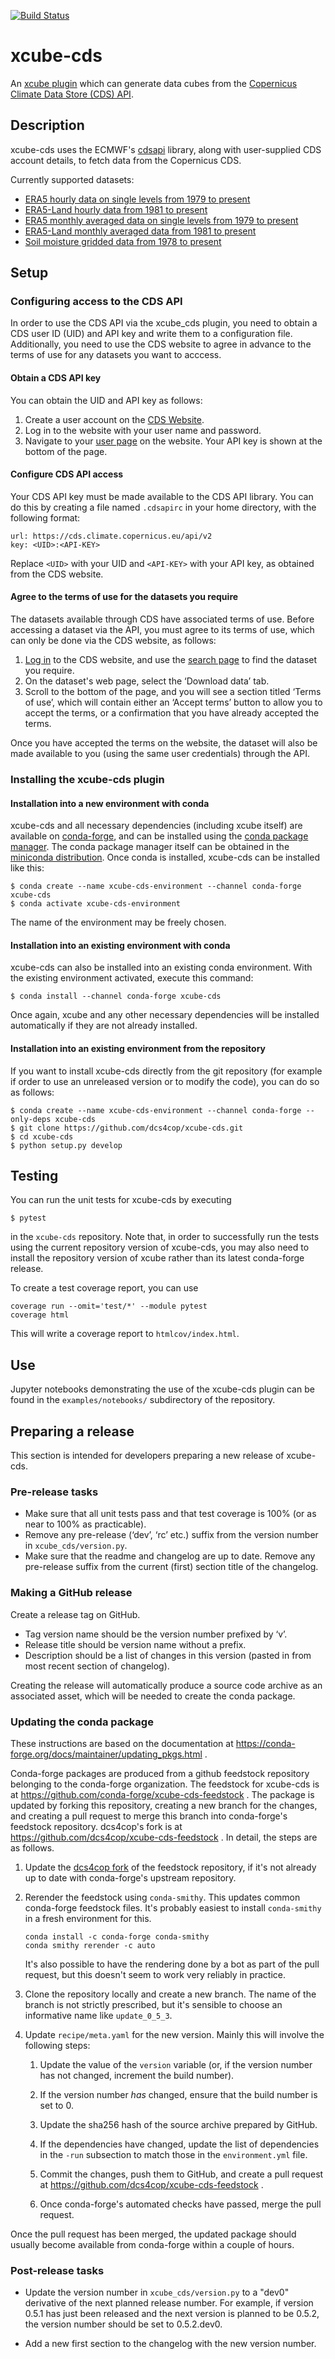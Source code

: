 [![Build Status](https://travis-ci.com/dcs4cop/xcube-cds.svg?branch=master)](https://travis-ci.com/dcs4cop/xcube-cds)

# xcube-cds

An [xcube plugin](https://xcube.readthedocs.io/en/latest/plugins.html)
which can generate data cubes from the
[Copernicus Climate Data Store (CDS) API](https://cds.climate.copernicus.eu/api-how-to).

## Description

xcube-cds uses the ECMWF's [cdsapi](https://github.com/ecmwf/cdsapi) library,
along with user-supplied CDS account details, to fetch data from the Copernicus
CDS.

Currently supported datasets:

 - [ERA5 hourly data on single levels from 1979 to present](https://cds.climate.copernicus.eu/cdsapp#!/dataset/reanalysis-era5-single-levels)
 - [ERA5-Land hourly data from 1981 to present](https://cds.climate.copernicus.eu/cdsapp#!/dataset/reanalysis-era5-land)
 - [ERA5 monthly averaged data on single levels from 1979 to present](https://cds.climate.copernicus.eu/cdsapp#!/dataset/reanalysis-era5-single-levels-monthly-means?tab=overview)
 - [ERA5-Land monthly averaged data from 1981 to present](https://cds.climate.copernicus.eu/cdsapp#!/dataset/reanalysis-era5-land-monthly-means)
 - [Soil moisture gridded data from 1978 to present](https://cds.climate.copernicus.eu/cdsapp#!/dataset/satellite-soil-moisture)

## Setup

### Configuring access to the CDS API

In order to use the CDS API via the xcube_cds plugin, you need to obtain a 
CDS user ID (UID) and API key and write them to a configuration file.
Additionally, you need to use the CDS website to agree in advance to the terms
of use for any datasets you want to acccess.

#### Obtain a CDS API key


You can obtain the UID and API key as follows:

1. Create a user account on the
   [CDS Website](https://cds.climate.copernicus.eu/user/register).
2. Log in to the website with your user name and password.
3. Navigate to your [user page](https://cds.climate.copernicus.eu/user/)
   on the website. Your API key is shown at the bottom of the page.

#### Configure CDS API access

Your CDS API key must be made available to the CDS API library. You can do
this by creating a file named `.cdsapirc` in your home directory, with the
following format:

```
url: https://cds.climate.copernicus.eu/api/v2
key: <UID>:<API-KEY>
```

Replace `<UID>` with your UID and `<API-KEY>` with your API key, as obtained
from the CDS website.

#### Agree to the terms of use for the datasets you require

The datasets available through CDS have associated terms of use. Before
accessing a dataset via the API, you must agree to its terms of use, which
can only be done via the CDS website, as follows:

1. [Log in](https://cds.climate.copernicus.eu/user/login) to the CDS website,
   and use the
   [search page](https://cds.climate.copernicus.eu/cdsapp#!/search?type=dataset)
   to find the dataset you require.
2. On the dataset's web page, select the ‘Download data’ tab.
3. Scroll to the bottom of the page, and you will see a section titled
   ‘Terms of use’, which will contain either an ‘Accept terms’ button to
   allow you to accept the terms, or a confirmation that you have already
   accepted the terms.

Once you have accepted the terms on the website, the dataset will also be
made available to you (using the same user credentials) through the API.

### Installing the xcube-cds plugin

#### Installation into a new environment with conda

xcube-cds and all necessary dependencies (including xcube itself) are available
on [conda-forge](https://conda-forge.org/), and can be installed using the
[conda package manager](https://docs.conda.io/projects/conda/en/latest/).
The conda package manager itself can be obtained in the [miniconda
distribution](https://docs.conda.io/en/latest/miniconda.html). Once conda
is installed, xcube-cds can be installed like this:

```
$ conda create --name xcube-cds-environment --channel conda-forge xcube-cds
$ conda activate xcube-cds-environment
```

The name of the environment may be freely chosen.

#### Installation into an existing environment with conda

xcube-cds can also be installed into an existing conda environment.
With the existing environment activated, execute this command:

```
$ conda install --channel conda-forge xcube-cds
```

Once again, xcube and any other necessary dependencies will be installed
automatically if they are not already installed.

#### Installation into an existing environment from the repository

If you want to install xcube-cds directly from the git repository (for example
if order to use an unreleased version or to modify the code), you can
do so as follows:

```
$ conda create --name xcube-cds-environment --channel conda-forge --only-deps xcube-cds
$ git clone https://github.com/dcs4cop/xcube-cds.git
$ cd xcube-cds
$ python setup.py develop
```

## Testing

You can run the unit tests for xcube-cds by executing

```
$ pytest
```

in the `xcube-cds` repository. Note that, in order to successfully run the
tests using the current repository version of xcube-cds, you may also need to
install the repository version of xcube rather than its latest conda-forge
release.

To create a test coverage report, you can use

```
coverage run --omit='test/*' --module pytest
coverage html
```

This will write a coverage report to `htmlcov/index.html`.

## Use

Jupyter notebooks demonstrating the use of the xcube-cds plugin can be found
in the `examples/notebooks/` subdirectory of the repository.

## Preparing a release

This section is intended for developers preparing a new release of xcube-cds.

### Pre-release tasks

 - Make sure that all unit tests pass and that test coverage is 100% (or
   as near to 100% as practicable).
 - Remove any pre-release (‘dev’, ‘rc’ etc.) suffix from the version number in
   `xcube_cds/version.py`.
 - Make sure that the readme and changelog are up to date. Remove any
   pre-release suffix from the current (first) section title of the changelog.

### Making a GitHub release

Create a release tag on GitHub.

 - Tag version name should be the version number prefixed by ‘v’.
 - Release title should be version name without a prefix.
 - Description should be a list of changes in this version (pasted in
   from most recent section of changelog).
   
Creating the release will automatically produce a source code archive as an
associated asset, which will be needed to create the conda package.

### Updating the conda package

These instructions are based on the documentation at
https://conda-forge.org/docs/maintainer/updating_pkgs.html .

Conda-forge packages are produced from a github feedstock repository belonging
to the conda-forge organization. The feedstock for xcube-cds is at
https://github.com/conda-forge/xcube-cds-feedstock . The package is updated
by forking this repository, creating a new branch for the changes, and
creating a pull request to merge this branch into conda-forge's feedstock
repository. dcs4cop's fork is at https://github.com/dcs4cop/xcube-cds-feedstock
. In detail, the steps are as follows.

1. Update the [dcs4cop fork](https://github.com/dcs4cop/xcube-cds-feedstock)
   of the feedstock repository, if it's not already up to date with
   conda-forge's upstream repository.

2. Rerender the feedstock using `conda-smithy`. This updates common conda-forge
   feedstock files. It's probably easiest to install `conda-smithy` in a fresh
   environment for this.
   
   ```
   conda install -c conda-forge conda-smithy
   conda smithy rerender -c auto
   ```
   
   It's also possible to have the rendering done by a bot as part of the pull
   request, but this doesn't seem to work very reliably in practice.

3. Clone the repository locally and create a new branch. The name of the branch
   is not strictly prescribed, but it's sensible to choose an informative
   name like `update_0_5_3`.

4. Update `recipe/meta.yaml` for the new version. Mainly this will involve the 
   following steps:
   
   1. Update the value of the `version` variable (or, if the version number
      has not changed, increment the build number).
   
   2. If the version number *has* changed, ensure that the build number is
      set to 0.
   
   3. Update the sha256 hash of the source archive prepared by GitHub.
   
   4. If the dependencies have changed, update the list of dependencies in the
      `-run` subsection to match those in the `environment.yml` file.

   5. Commit the changes, push them to GitHub, and create a pull request at
      https://github.com/dcs4cop/xcube-cds-feedstock .

   6. Once conda-forge's automated checks have passed, merge the pull request.

Once the pull request has been merged, the updated package should usually 
become available from conda-forge within a couple of hours.


### Post-release tasks

 - Update the version number in `xcube_cds/version.py` to a "dev0" derivative 
   of the next planned release number. For example, if version 0.5.1 has just 
   been released and the next version is planned to be 0.5.2, the version 
   number should be set to 0.5.2.dev0.

 - Add a new first section to the changelog with the new version number.
